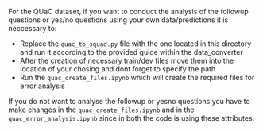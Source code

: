 For the QUaC dataset, if you want to conduct the analysis of the followup questions or yes/no questions using your own data/predictions it is neccessary to:
  
* Replace the `quac_to_squad.py` file with the one located in this directory and run it according to the provided guide within the data_converter
* After the creation of necessary train/dev files move them into the location of your chosing and dont forget to specify the path
* Run the `quac_create_files.ipynb` which will create the required files for error analysis

If you do not want to analyse the followup or yesno questions you have to make changes in the `quac_create_files.ipynb` and in the `quac_error_analysis.ipynb` since in both
the code is using these attributes.


